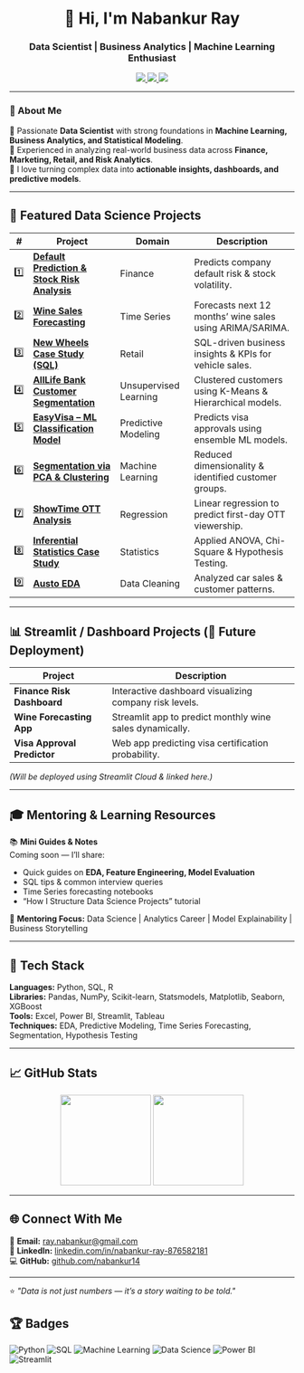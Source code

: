 <h1 align="center">👋 Hi, I'm Nabankur Ray</h1>
<h3 align="center">Data Scientist | Business Analytics | Machine Learning Enthusiast</h3>

<p align="center">
  <a href="https://www.linkedin.com/in/nabankur-ray-876582181/" target="_blank">
    <img src="https://img.shields.io/badge/LinkedIn-Profile-blue?style=for-the-badge&logo=linkedin">
  </a>
  <a href="mailto:ray.nabankur@gmail.com">
    <img src="https://img.shields.io/badge/Email-Contact-red?style=for-the-badge&logo=gmail">
  </a>
  <a href="https://github.com/nabankur14">
    <img src="https://img.shields.io/badge/GitHub-nabankur14-black?style=for-the-badge&logo=github">
  </a>
</p>

---

### 🧠 About Me

🎯 Passionate **Data Scientist** with strong foundations in **Machine Learning, Business Analytics, and Statistical Modeling**.  
💼 Experienced in analyzing real-world business data across **Finance, Marketing, Retail, and Risk Analytics**.  
🚀 I love turning complex data into **actionable insights, dashboards, and predictive models**.

---

## 🧩 Featured Data Science Projects

| # | Project | Domain | Description |
|:-:|----------|---------|--------------|
| 1️⃣ | [**Default Prediction & Stock Risk Analysis**](./Default_Prediction_and_Stock_Risk_Analysis) | Finance | Predicts company default risk & stock volatility. |
| 2️⃣ | [**Wine Sales Forecasting**](./Wine_Sales_Forecasting) | Time Series | Forecasts next 12 months’ wine sales using ARIMA/SARIMA. |
| 3️⃣ | [**New Wheels Case Study (SQL)**](./New_Wheels_SQL_Case_Study) | Retail | SQL-driven business insights & KPIs for vehicle sales. |
| 4️⃣ | [**AllLife Bank Customer Segmentation**](./AllLife_Bank_Segmentation) | Unsupervised Learning | Clustered customers using K-Means & Hierarchical models. |
| 5️⃣ | [**EasyVisa – ML Classification Model**](./EasyVisa_ML_Model) | Predictive Modeling | Predicts visa approvals using ensemble ML models. |
| 6️⃣ | [**Segmentation via PCA & Clustering**](./Segmentation_PCA) | Machine Learning | Reduced dimensionality & identified customer groups. |
| 7️⃣ | [**ShowTime OTT Analysis**](./ShowTime_OTT_Regression) | Regression | Linear regression to predict first-day OTT viewership. |
| 8️⃣ | [**Inferential Statistics Case Study**](./Inferential_Statistics_Project) | Statistics | Applied ANOVA, Chi-Square & Hypothesis Testing. |
| 9️⃣ | [**Austo EDA**](./Austo_Exploratory_Analysis) | Data Cleaning | Analyzed car sales & customer patterns. |

---

## 📊 Streamlit / Dashboard Projects (🚧 Future Deployment)

| Project | Description |
|----------|--------------|
| **Finance Risk Dashboard** | Interactive dashboard visualizing company risk levels. |
| **Wine Forecasting App** | Streamlit app to predict monthly wine sales dynamically. |
| **Visa Approval Predictor** | Web app predicting visa certification probability. |

*(Will be deployed using Streamlit Cloud & linked here.)*

---

## 🎓 Mentoring & Learning Resources

📚 **Mini Guides & Notes**  
Coming soon — I’ll share:
- Quick guides on **EDA, Feature Engineering, Model Evaluation**
- SQL tips & common interview queries
- Time Series forecasting notebooks  
- “How I Structure Data Science Projects” tutorial

🧩 **Mentoring Focus:** Data Science | Analytics Career | Model Explainability | Business Storytelling

---

## 🧰 Tech Stack

**Languages:** Python, SQL, R  
**Libraries:** Pandas, NumPy, Scikit-learn, Statsmodels, Matplotlib, Seaborn, XGBoost  
**Tools:** Excel, Power BI, Streamlit, Tableau  
**Techniques:** EDA, Predictive Modeling, Time Series Forecasting, Segmentation, Hypothesis Testing  

---

## 📈 GitHub Stats

<p align="center">
  <img src="https://github-readme-stats.vercel.app/api?username=nabankur14&show_icons=true&theme=default&hide_border=true" height="160">
  <img src="https://github-readme-stats.vercel.app/api/top-langs/?username=nabankur14&layout=compact&theme=default&hide_border=true" height="160">
</p>

---

## 🌐 Connect With Me

📧 **Email:** [ray.nabankur@gmail.com](mailto:ray.nabankur@gmail.com)  
💼 **LinkedIn:** [linkedin.com/in/nabankur-ray-876582181](https://www.linkedin.com/in/nabankur-ray-876582181/)  
💻 **GitHub:** [github.com/nabankur14](https://github.com/nabankur14)

---

⭐ *"Data is not just numbers — it’s a story waiting to be told."*  

## 🏆 Badges
![Python](https://img.shields.io/badge/Python-3776AB?logo=python&logoColor=white)
![SQL](https://img.shields.io/badge/SQL-4479A1?logo=MySQL&logoColor=white)
![Machine Learning](https://img.shields.io/badge/Machine%20Learning-FF6F00)
![Data Science](https://img.shields.io/badge/Data%20Science-006699)
![Power BI](https://img.shields.io/badge/PowerBI-F2C811?logo=PowerBI&logoColor=black)
![Streamlit](https://img.shields.io/badge/Streamlit-FF4B4B?logo=streamlit&logoColor=white)

